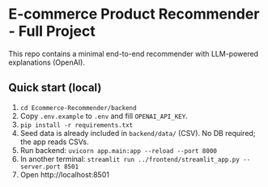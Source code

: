 # E-commerce Product Recommender - Full Project

This repo contains a minimal end-to-end recommender with LLM-powered explanations (OpenAI).

## Quick start (local)
1. `cd Ecommerce-Recommender/backend`
2. Copy `.env.example` to `.env` and fill `OPENAI_API_KEY`.
3. `pip install -r requirements.txt`
4. Seed data is already included in `backend/data/` (CSV). No DB required; the app reads CSVs.
5. Run backend: `uvicorn app.main:app --reload --port 8000`
6. In another terminal: `streamlit run ../frontend/streamlit_app.py --server.port 8501`
7. Open http://localhost:8501

